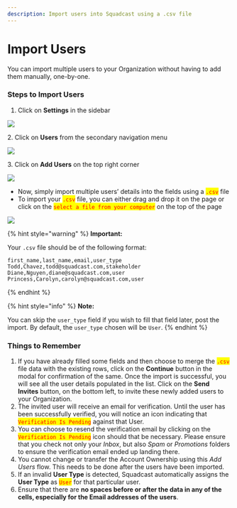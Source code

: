 ```yaml
---
description: Import users into Squadcast using a .csv file
---
```


# Import Users

You can import multiple users to your Organization without having to add them manually, one-by-one.

### Steps to Import Users <a href="#steps-to-import-users" id="steps-to-import-users"></a>

1. Click on **Settings** in the sidebar

![](<../.gitbook/assets/add\_and\_delete\_users\_1 (1) (1) (1) (2) (1) (4).png>)

2\. Click on **Users** from the secondary navigation menu

![](<../.gitbook/assets/add\_and\_delete\_users\_2 (1) (3) (1) (1) (1).png>)

3\. Click on **Add Users** on the top right corner

![](<../.gitbook/assets/add\_and\_delete\_users\_3 (1) (2).png>)

* Now, simply import multiple users’ details into the fields using a <mark style="color:red;">`.csv`</mark> file
* To import your <mark style="color:red;">`.csv`</mark> file, you can either drag and drop it on the page or click on the <mark style="color:red;">`select a file from your computer`</mark> on the top of the page

![](../.gitbook/assets/add\_and\_delete\_users\_7.png)

{% hint style="warning" %}
**Important:**

Your `.csv` file should be of the following format:

```csv
first_name,last_name,email,user_type
Todd,Chavez,todd@squadcast.com,stakeholder
Diane,Nguyen,diane@squadcast.com,user
Princess,Carolyn,carolyn@squadcast.com,user
```
{% endhint %}

{% hint style="info" %}
**Note:**

You can skip the `user_type` field if you wish to fill that field later, post the import. By default, the `user_type` chosen will be `User`.
{% endhint %}

### Things to Remember <a href="#things-to-remember" id="things-to-remember"></a>

1. If you have already filled some fields and then choose to merge the <mark style="color:red;">`.csv`</mark> file data with the existing rows, click on the **Continue** button in the modal for confirmation of the same. Once the import is successful, you will see all the user details populated in the list. Click on the **Send Invites** button, on the bottom left, to invite these newly added users to your Organization.
2. The invited user will receive an email for verification. Until the user has been successfully verified, you will notice an icon indicating that <mark style="color:red;">`Verification Is Pending`</mark> against that User.
3. You can choose to resend the verification email by clicking on the <mark style="color:red;">`Verification Is Pending`</mark> icon should that be necessary. Please ensure that you check not only your _Inbox_, but also _Spam_ or _Promotions_ folders to ensure the verification email ended up landing there.
4. You cannot change or transfer the Account Ownership using this _Add Users_ flow. This needs to be done after the users have been imported.
5. If an invalid **User Type** is detected, Squadcast automatically assigns the **User Type** as <mark style="color:red;">`User`</mark> for that particular user.
6. Ensure that there are **no spaces before or after the data in any of the cells, especially for the Email addresses of the users**.
